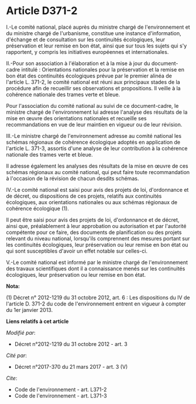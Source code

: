 # Article D371-2

I.-Le comité national, placé auprès du ministre chargé de l'environnement et du ministre chargé de l'urbanisme, constitue une
instance d'information, d'échange et de consultation sur les continuités écologiques, leur préservation et leur remise en bon
état, ainsi que sur tous les sujets qui s'y rapportent, y compris les initiatives européennes et internationales. 

II.-Pour son association à l'élaboration et à la mise à jour du document-cadre intitulé : Orientations nationales pour la
préservation et la remise en bon état des continuités écologiques prévue par le premier alinéa de l'article L. 371-2, le
comité national est réuni aux principaux stades de la procédure afin de recueillir ses observations et propositions. Il
veille à la cohérence nationale des trames verte et bleue. 

Pour l'association du comité national au suivi de ce document-cadre, le ministre chargé de l'environnement lui adresse
l'analyse des résultats de la mise en œuvre des orientations nationales et recueille ses recommandations en vue de leur
maintien en vigueur ou de leur révision. 

III.-Le ministre chargé de l'environnement adresse au comité national les schémas régionaux de cohérence écologique adoptés
en application de l'article L. 371-3, assortis d'une analyse de leur contribution à la cohérence nationale des trames verte
et bleue. 

Il adresse également les analyses des résultats de la mise en œuvre de ces schémas régionaux au comité national, qui peut
faire toute recommandation à l'occasion de la révision de chacun desdits schémas. 

IV.-Le comité national est saisi pour avis des projets de loi, d'ordonnance et de décret, ou dispositions de ces projets,
relatifs aux continuités écologiques, aux orientations nationales ou aux schémas régionaux de cohérence écologique (1). 

Il peut être saisi pour avis des projets de loi, d'ordonnance et de décret, ainsi que, préalablement à leur approbation ou
autorisation et par l'autorité compétente pour ce faire, des documents de planification ou des projets relevant du niveau
national, lorsqu'ils comprennent des mesures portant sur les continuités écologiques, leur préservation ou leur remise en bon
état ou qui sont susceptibles d'avoir un effet notable sur celles-ci. 

V.-Le comité national est informé par le ministre chargé de l'environnement des travaux scientifiques dont il a connaissance
menés sur les continuités écologiques, leur préservation ou leur remise en bon état.

**Nota:**

(1) Décret n° 2012-1219 du 31 octobre 2012, art. 6 : Les dispositions du IV de l'article D. 371-2 du code de l'environnement
entrent en vigueur à compter du 1er janvier 2013.

**Liens relatifs à cet article**

_Modifié par_:

  - Décret n°2012-1219 du 31 octobre 2012 - art. 3

_Cité par_:

  - Décret n°2017-370 du 21 mars 2017 - art. 3 (V)

_Cite_:

  - Code de l'environnement - art. L371-2
  - Code de l'environnement - art. L371-3
